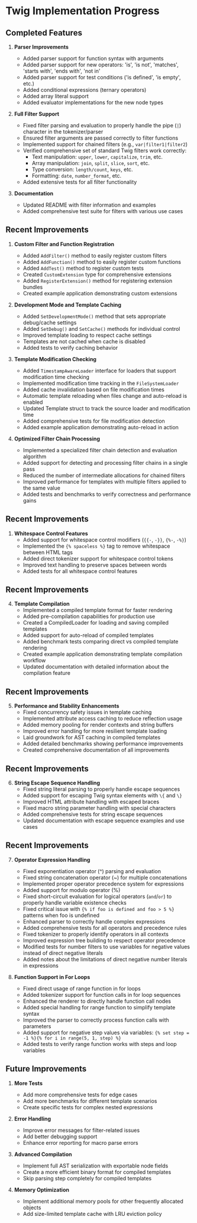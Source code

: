 # Twig Implementation Progress

## Completed Features

1. **Parser Improvements**
   - Added parser support for function syntax with arguments
   - Added parser support for new operators: 'is', 'is not', 'matches', 'starts with', 'ends with', 'not in'
   - Added parser support for test conditions ('is defined', 'is empty', etc.)
   - Added conditional expressions (ternary operators)
   - Added array literal support
   - Added evaluator implementations for the new node types

2. **Full Filter Support**
   - Fixed filter parsing and evaluation to properly handle the pipe (`|`) character in the tokenizer/parser
   - Ensured filter arguments are passed correctly to filter functions
   - Implemented support for chained filters (e.g., `var|filter1|filter2`)
   - Verified comprehensive set of standard Twig filters work correctly:
     - Text manipulation: `upper`, `lower`, `capitalize`, `trim`, etc.
     - Array manipulation: `join`, `split`, `slice`, `sort`, etc.
     - Type conversion: `length/count`, `keys`, etc.
     - Formatting: `date`, `number_format`, etc.
   - Added extensive tests for all filter functionality

3. **Documentation**
   - Updated README with filter information and examples
   - Added comprehensive test suite for filters with various use cases

## Recent Improvements

1. **Custom Filter and Function Registration**
   - Added `AddFilter()` method to easily register custom filters
   - Added `AddFunction()` method to easily register custom functions
   - Added `AddTest()` method to register custom tests
   - Created `CustomExtension` type for comprehensive extensions
   - Added `RegisterExtension()` method for registering extension bundles
   - Created example application demonstrating custom extensions

2. **Development Mode and Template Caching**
   - Added `SetDevelopmentMode()` method that sets appropriate debug/cache settings
   - Added `SetDebug()` and `SetCache()` methods for individual control
   - Improved template loading to respect cache settings
   - Templates are not cached when cache is disabled
   - Added tests to verify caching behavior

3. **Template Modification Checking**
   - Added `TimestampAwareLoader` interface for loaders that support modification time checking
   - Implemented modification time tracking in the `FileSystemLoader`
   - Added cache invalidation based on file modification times
   - Automatic template reloading when files change and auto-reload is enabled
   - Updated Template struct to track the source loader and modification time
   - Added comprehensive tests for file modification detection
   - Added example application demonstrating auto-reload in action

4. **Optimized Filter Chain Processing**
   - Implemented a specialized filter chain detection and evaluation algorithm
   - Added support for detecting and processing filter chains in a single pass
   - Reduced the number of intermediate allocations for chained filters
   - Improved performance for templates with multiple filters applied to the same value
   - Added tests and benchmarks to verify correctness and performance gains

## Recent Improvements

1. **Whitespace Control Features**
   - Added support for whitespace control modifiers (`{{-`, `-}}`, `{%-`, `-%}`)
   - Implemented the `{% spaceless %}` tag to remove whitespace between HTML tags
   - Added direct tokenizer support for whitespace control tokens
   - Improved text handling to preserve spaces between words
   - Added tests for all whitespace control features

## Recent Improvements

4. **Template Compilation**
   - Implemented a compiled template format for faster rendering
   - Added pre-compilation capabilities for production use
   - Created a CompiledLoader for loading and saving compiled templates
   - Added support for auto-reload of compiled templates
   - Added benchmark tests comparing direct vs compiled template rendering
   - Created example application demonstrating template compilation workflow
   - Updated documentation with detailed information about the compilation feature

## Recent Improvements

5. **Performance and Stability Enhancements**
   - Fixed concurrency safety issues in template caching
   - Implemented attribute access caching to reduce reflection usage
   - Added memory pooling for render contexts and string buffers
   - Improved error handling for more resilient template loading
   - Laid groundwork for AST caching in compiled templates
   - Added detailed benchmarks showing performance improvements
   - Created comprehensive documentation of all improvements

## Recent Improvements

6. **String Escape Sequence Handling**
   - Fixed string literal parsing to properly handle escape sequences
   - Added support for escaping Twig syntax elements with `\{` and `\}` 
   - Improved HTML attribute handling with escaped braces
   - Fixed macro string parameter handling with special characters
   - Added comprehensive tests for string escape sequences
   - Updated documentation with escape sequence examples and use cases

## Recent Improvements

7. **Operator Expression Handling**
   - Fixed exponentiation operator (^) parsing and evaluation
   - Fixed string concatenation operator (~) for multiple concatenations
   - Implemented proper operator precedence system for expressions
   - Added support for modulo operator (%)
   - Fixed short-circuit evaluation for logical operators (`and`/`or`) to properly handle variable existence checks
   - Fixed critical issue with `{% if foo is defined and foo > 5 %}` patterns when foo is undefined
   - Enhanced parser to correctly handle complex expressions
   - Added comprehensive tests for all operators and precedence rules
   - Fixed tokenizer to properly identify operators in all contexts
   - Improved expression tree building to respect operator precedence
   - Modified tests for number filters to use variables for negative values instead of direct negative literals
   - Added notes about the limitations of direct negative number literals in expressions

8. **Function Support in For Loops**
   - Fixed direct usage of range function in for loops
   - Added tokenizer support for function calls in for loop sequences
   - Enhanced the renderer to directly handle function call nodes
   - Added special handling for range function to simplify template syntax
   - Improved the parser to correctly process function calls with parameters
   - Added support for negative step values via variables: `{% set step = -1 %}{% for i in range(5, 1, step) %}`
   - Added tests to verify range function works with steps and loop variables

## Future Improvements

1. **More Tests**
   - Add more comprehensive tests for edge cases
   - Add more benchmarks for different template scenarios
   - Create specific tests for complex nested expressions

2. **Error Handling**
   - Improve error messages for filter-related issues
   - Add better debugging support
   - Enhance error reporting for macro parse errors

3. **Advanced Compilation**
   - Implement full AST serialization with exportable node fields
   - Create a more efficient binary format for compiled templates
   - Skip parsing step completely for compiled templates

4. **Memory Optimization**
   - Implement additional memory pools for other frequently allocated objects
   - Add size-limited template cache with LRU eviction policy

